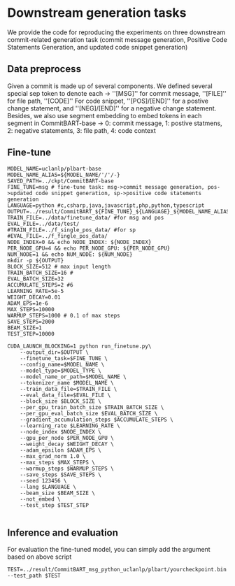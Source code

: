 # Downstream generation tasks
We provide the code for reproducing the experiments on three downstream commit-related generation task (commit message generation, Positive Code Statements Generation, and updated code snippet generation)
## Data preprocess
Given a commit is made up of several components. We defined several special sep token to denote each -> ''[MSG]'' for commit message, ''[FILE]'' for file path, ''[CODE]'' For code snippet, ''[POS]/[END]'' for a postive change statement, and ''[NEG]/[END]'' for a negative change statement.
Besides, we also use segment embedding to embed tokens in each segment in CommitBART-base -> 0: commit message, 1: postive statmens, 2: negative statements, 3: file path, 4: code context
## Fine-tune
```shell   
MODEL_NAME=uclanlp/plbart-base
MODEL_NAME_ALIAS=${MODEL_NAME/'/'/-}
SAVED_PATH=../ckpt/CommitBART-base
FINE_TUNE=msg # fine-tune task: msg->commit message generation, pos->updated code snippet generation, sp->positive code statements generation
LANGUAGE=python #c,csharp,java,javascript,php,python,typescript
OUTPUT=../result/CommitBART_${FINE_TUNE}_${LANGUAGE}_${MODEL_NAME_ALIAS}
TRAIN_FILE=../data/finetune_data/ #for msg and pos
EVAL_FILE=../data/test/
#TRAIN_FILE=../f_single_pos_data/ #for sp
#EVAL_FILE=../f_fingle_pos_data/
NODE_INDEX=0 && echo NODE_INDEX: ${NODE_INDEX}
PER_NODE_GPU=4 && echo PER_NODE_GPU: ${PER_NODE_GPU}
NUM_NODE=1 && echo NUM_NODE: ${NUM_NODE}
mkdir -p ${OUTPUT}
BLOCK_SIZE=512 # max input length
TRAIN_BATCH_SIZE=16 #
EVAL_BATCH_SIZE=32
ACCUMULATE_STEPS=2 #6
LEARNING_RATE=5e-5
WEIGHT_DECAY=0.01
ADAM_EPS=1e-6
MAX_STEPS=10000
WARMUP_STEPS=1000 # 0.1 of max steps
SAVE_STEPS=2000  
BEAM_SIZE=1
TEST_STEP=10000

CUDA_LAUNCH_BLOCKING=1 python run_finetune.py\
    --output_dir=$OUTPUT \
    --finetune_task=$FINE_TUNE \
    --config_name=$MODEL_NAME \
    --model_type=$MODEL_TYPE \
    --model_name_or_path=$MODEL_NAME \
    --tokenizer_name $MODEL_NAME \
    --train_data_file=$TRAIN_FILE \
    --eval_data_file=$EVAL_FILE \
    --block_size $BLOCK_SIZE \
    --per_gpu_train_batch_size $TRAIN_BATCH_SIZE \
    --per_gpu_eval_batch_size $EVAL_BATCH_SIZE \
    --gradient_accumulation_steps $ACCUMULATE_STEPS \
    --learning_rate $LEARNING_RATE \
    --node_index $NODE_INDEX \
    --gpu_per_node $PER_NODE_GPU \
    --weight_decay $WEIGHT_DECAY \
    --adam_epsilon $ADAM_EPS \
    --max_grad_norm 1.0 \
    --max_steps $MAX_STEPS \
    --warmup_steps $WARMUP_STEPS \
    --save_steps $SAVE_STEPS \
    --seed 123456 \
    --lang $LANGUAGE \
    --beam_size $BEAM_SIZE \
    --not_embed \
    --test_step $TEST_STEP


```
## Inference and evaluation
For evaluation the fine-tuned model, you can simply add the argument based on above script
```shell  
TEST=../result/CommitBART_msg_python_uclanlp/plbart/yourcheckpoint.bin
--test_path $TEST
```